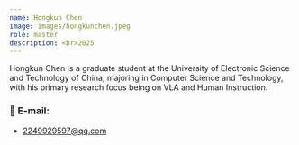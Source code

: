 ```yaml
---
name: Hongkun Chen
image: images/hongkunchen.jpeg
role: master
description: <br>2025
---
```


Hongkun Chen is a graduate student at the University of Electronic Science and Technology of China, majoring in Computer Science and Technology, with his primary research focus being on VLA and Human Instruction.

### 📧 E-mail:
- 2249929597@qq.com
